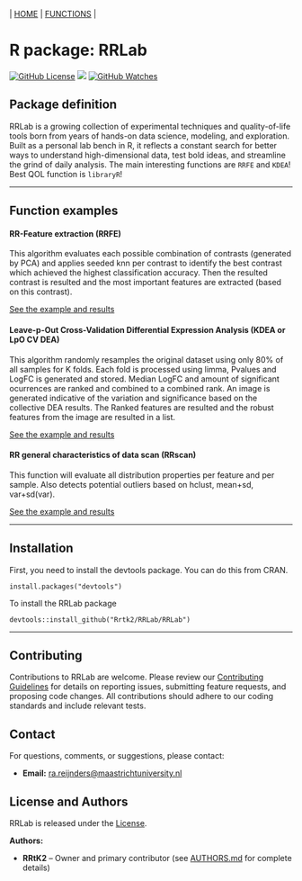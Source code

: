 | [HOME](https://github.com/Rrtk2/RRLab)  |  [FUNCTIONS](https://github.com/Rrtk2/RRLab/blob/master/docs/Functions/FunctionsOverview.md)  | 

# R package: RRLab
[![GitHub License](https://img.shields.io/github/license/Rrtk2/RRLab)](https://github.com/Rrtk2/RRLab/blob/master/LICENSE.md) ![](https://img.shields.io/badge/Status-Setting_up-red) [![GitHub Watches](https://img.shields.io/github/watchers/Rrtk2/RRLab.svg?style=social&label=Watch&maxAge=2592000)](https://github.com/Rrtk2/RRLab/watchers) 


## Package definition
RRLab is a growing collection of experimental techniques and quality-of-life tools born from years of hands-on data science, modeling, and exploration. Built as a personal lab bench in R, it reflects a constant search for better ways to understand high-dimensional data, test bold ideas, and streamline the grind of daily analysis. The main interesting functions are `RRFE` and `KDEA`! Best QOL function is `libraryR`!

---
## Function examples
#### RR-Feature extraction (RRFE)
This algorithm evaluates each possible combination of contrasts (generated by PCA) and applies seeded knn per contrast to identify the best contrast which achieved the highest classification accuracy. Then the resulted contrast is resulted and the most important features are extracted (based on this contrast).

[See the example and results](/docs/Functions/RRFE.md) 


#### Leave-p-Out Cross-Validation Differential Expression Analysis (KDEA or LpO CV DEA)
This algorithm randomly resamples the original dataset using only 80% of all samples for K folds. Each fold is processed using limma, Pvalues and LogFC is generated and stored. Median LogFC and amount of significant ocurrences are ranked and combined to a combined rank. An image is generated indicative of the variation and significance based on the collective DEA results. The Ranked features are resulted and the robust features from the image are resulted in a list.

[See the example and results](/docs/Functions/KDEA.md) 

#### RR general characteristics of data scan (RRscan)
This function will evaluate all distribution properties per feature and per sample. Also detects potential outliers based on hclust, mean+sd, var+sd(var).

[See the example and results](/docs/Functions/RRscan.md) 

---

## Installation
First, you need to install the devtools package. You can do this from CRAN.
```
install.packages("devtools")
```

To install the RRLab package
```
devtools::install_github("Rrtk2/RRLab/RRLab")
```
---

## Contributing
Contributions to RRLab are welcome. Please review our [Contributing Guidelines](CONTRIBUTING.md) for details on reporting issues, submitting feature requests, and proposing code changes. All contributions should adhere to our coding standards and include relevant tests.

## Contact
For questions, comments, or suggestions, please contact:

- **Email:** ra.reijnders@maastrichtuniversity.nl

## License and Authors
RRLab is released under the [License](LICENSE.md).

**Authors:**
- **RRtK2** – Owner and primary contributor (see [AUTHORS.md](AUTHORS.md) for complete details)
